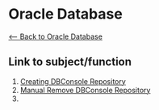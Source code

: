 # Oracle Database
[<-- Back to Oracle Database](https://github.com/mtemporim/Databases/tree/main/Oracle)  

## Link to subject/function  
1. [Creating DBConsole Repository]()
1. [Manual Remove DBConsole Repository]()
1. []()
